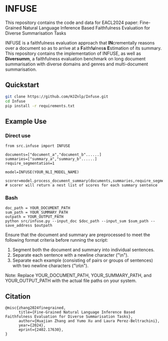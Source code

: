 # INFUSE

This repository contains the code and data for EACL2024 paper: Fine-Grained Natural Language Inference Based Faithfulness Evaluation for Diverse Summarisation Tasks

INFUSE is a faithfulness evaluation approach that **IN**crementally reasons over a document so as to arrive at a **F**aithf**u**lnes**s** **E**stimation of its summary. This repository contains the implementation of INFUSE, as well as **Diversumm**, a faithfulness evaluation benchmark on long document summarisation with diverse domains and genres and multi-document summarisation.



## Quickstart

```bash
git clone https://github.com/HJZnlp/Infuse.git
cd Infuse
pip install -r requirements.txt
```

## Example Use
### Direct use

```
from src.infuse import INFUSE

documents=["document_a","document_b"......]
summaries=["summary_a","summary_b"......]
require_segmentation=1

model=INFUSE(YOUR_NLI_MODEL_NAME)

scorer=model.process_document_summary(documents,summaries,require_segmentation)
# scorer will return a nest list of scores for each summary sentence

```

### Bash
```
doc_path = YOUR_DOCUMENT_PATH
sum_path = YOUR_SUMMARY_PATH
outpath = YOUR_OUTPUT_PATH
python src/infuse.py --input_doc $doc_path --input_sum $sum_path --save_address $outpath
```

Ensure that the document and summary are preprocessed to meet the following format criteria before running the script:

1. Segment both the document and summary into individual sentences.
2. Separate each sentence with a newline character ("\n").
3. Separate each example (consisting of pairs or groups of sentences) with two newline characters ("\n\n").

Note: Replace YOUR_DOCUMENT_PATH, YOUR_SUMMARY_PATH, and YOUR_OUTPUT_PATH with the actual file paths on your system.

## Citation
```
@misc{zhang2024finegrained,
      title={Fine-Grained Natural Language Inference Based Faithfulness Evaluation for Diverse Summarisation Tasks}, 
      author={Huajian Zhang and Yumo Xu and Laura Perez-Beltrachini},
      year={2024},
      eprint={2402.17630},
}
```
